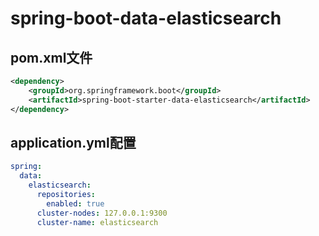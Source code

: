 # spring-boot-data-elasticsearch

## pom.xml文件

```xml
<dependency>
    <groupId>org.springframework.boot</groupId>
    <artifactId>spring-boot-starter-data-elasticsearch</artifactId>
</dependency>
```

## application.yml配置

```yaml
spring:
  data:
    elasticsearch:
      repositories:
        enabled: true
      cluster-nodes: 127.0.0.1:9300
      cluster-name: elasticsearch
```